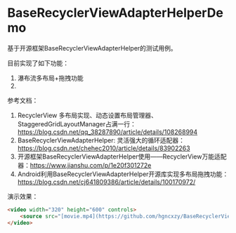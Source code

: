 # BaseRecyclerViewAdapterHelperDemo
基于开源框架BaseRecyclerViewAdapterHelper的测试用例。

目前实现了如下功能：
1. 瀑布流多布局+拖拽功能
2. 
参考文档：
1. RecyclerView 多布局实现、动态设置布局管理器、StaggeredGridLayoutManager占满一行：https://blog.csdn.net/qq_38287890/article/details/108268994
2. BaseRecyclerViewAdapterHelper: 灵活强大的循环适配器：https://blog.csdn.net/chehec2010/article/details/83902263
3. 开源框架BaseRecyclerViewAdapterHelper使用——RecyclerView万能适配器：https://www.jianshu.com/p/1e20f301272e
4. Android利用BaseRecyclerViewAdapterHelper开源库实现多布局拖拽功能：https://blog.csdn.net/cj641809386/article/details/100170972/

演示效果：

```HTML
<video width="320" height="600" controls>
    <source src="[movie.mp4](https://github.com/hgncxzy/BaseRecyclerViewAdapterHelperDemo/blob/master/screenshot/%E5%A4%9A%E5%B8%83%E5%B1%80%2B%E6%8B%96%E6%8B%BD.mp4)" type="video/mp4">
</video>
```
